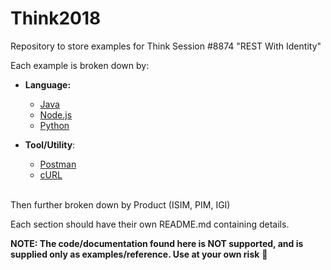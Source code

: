# Think2018
Repository to store examples for Think Session #8874 "REST With Identity"

Each example is broken down by:
* **Language:**
  * [Java](https://github.com/gthrasher/Think2018/tree/master/JavaExample/ISIM/rest/example)
  * [Node.js](https://github.com/gthrasher/Think2018/tree/master/NodeJSExample/ISIM)
  * [Python](https://github.com/gthrasher/Think2018/tree/master/PythonExample/PIM)
  
* **Tool/Utility**:
  * [Postman](https://github.com/gthrasher/Think2018/tree/master/PostmanExample)
  * [cURL](https://github.com/gthrasher/Think2018/tree/master/cURLExample)
  </br>
Then further broken down by Product (ISIM, PIM, IGI)

Each section should have their own README.md containing details.

**NOTE: The code/documentation found here is NOT supported, and is supplied only as examples/reference.
Use at your own risk** :metal:
